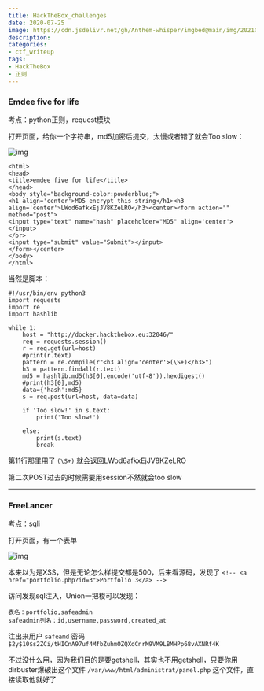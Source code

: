 ```yaml
---
title: HackTheBox_challenges
date: 2020-07-25
image: https://cdn.jsdelivr.net/gh/Anthem-whisper/imgbed@main/img/20210120181059.jpeg
description: 
categories: 
- ctf_writeup
tags:
- HackTheBox
- 正则
---
```

### Emdee five for life

考点：python正则，request模块

打开页面，给你一个字符串，md5加密后提交，太慢或者错了就会Too slow：

![img](https://cdn.jsdelivr.net/gh/Anthem-whisper/imgbed@main/img/20210120181105.png)

```
<html>
<head>
<title>emdee five for life</title>
</head>
<body style="background-color:powderblue;">
<h1 align='center'>MD5 encrypt this string</h1><h3 align='center'>LWod6afkxEjJV8KZeLRO</h3><center><form action="" method="post">
<input type="text" name="hash" placeholder="MD5" align='center'></input>
</br>
<input type="submit" value="Submit"></input>
</form></center>
</body>
</html>
```

 

当然是脚本：

```
#!/usr/bin/env python3
import requests
import re
import hashlib
 
while 1:
    host = "http://docker.hackthebox.eu:32046/"
    req = requests.session()
    r = req.get(url=host)
    #print(r.text)
    pattern = re.compile(r"<h3 align='center'>(\S+)</h3>")
    h3 = pattern.findall(r.text)
    md5 = hashlib.md5(h3[0].encode('utf-8')).hexdigest()
    #print(h3[0],md5)
    data={'hash':md5}
    s = req.post(url=host, data=data)
    
    if 'Too slow!' in s.text:
        print('Too slow!')
 
    else:
        print(s.text)
        break
```

第11行那里用了 `(\S+)` 就会返回LWod6afkxEjJV8KZeLRO

第二次POST过去的时候需要用session不然就会too slow

------

### FreeLancer

考点：sqli

打开页面，有一个表单

![img](https://cdn.jsdelivr.net/gh/Anthem-whisper/imgbed@main/img/20210120181111.png)

 

本来以为是XSS，但是无论怎么样提交都是500，后来看源码，发现了 `<!-- <a href="portfolio.php?id=3">Portfolio 3</a> -->`

访问发现sql注入，Union一把梭可以发现：

```
表名：portfolio,safeadmin 
safeadmin列名：id,username,password,created_at
```

注出来用户 `safeamd` 密码 `$2y$10$s2ZCi/tHICnA97uf4MfbZuhmOZQXdCnrM9VM9LBMHPp68vAXNRf4K`

不过没什么用，因为我们目的是要getshell，其实也不用getshell，只要你用dirbuster爆破出这个文件 `/var/www/html/administrat/panel.php` 这个文件，直接读取他就好了